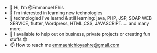 - 👋 Hi, I’m @Emmanuel Ehis
- 👀 I’m interested in learning new technologies
- 🌱 technologied i've learnd & still learning: java, PHP, JSP, SOAP WEB SERVICE, flutter, Wordpress, HTML,CSS, JAVASCRIPT..... and many more. 
- 💞️ I available to help out on business, private projects or creating fun stuffs  😎 
- 📫 How to reach me emmaehichioyashre@gmail.com

<!---
Emmanuelshre18/Emmanuelshre18 is a ✨ special ✨ repository because its `README.md` (this file) appears on your GitHub profile.
You can click the Preview link to take a look at your changes.
--->

